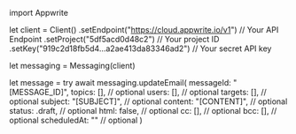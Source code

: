 import Appwrite

let client = Client()
    .setEndpoint("https://cloud.appwrite.io/v1") // Your API Endpoint
    .setProject("5df5acd0d48c2") // Your project ID
    .setKey("919c2d18fb5d4...a2ae413da83346ad2") // Your secret API key

let messaging = Messaging(client)

let message = try await messaging.updateEmail(
    messageId: "[MESSAGE_ID]",
    topics: [], // optional
    users: [], // optional
    targets: [], // optional
    subject: "[SUBJECT]", // optional
    content: "[CONTENT]", // optional
    status: .draft, // optional
    html: false, // optional
    cc: [], // optional
    bcc: [], // optional
    scheduledAt: "" // optional
)

